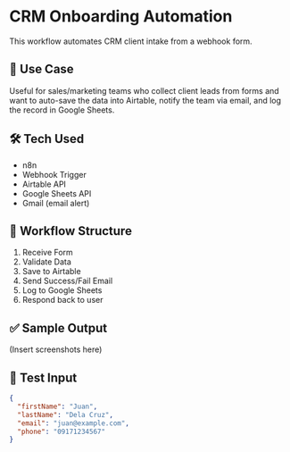# CRM Onboarding Automation

This workflow automates CRM client intake from a webhook form.

## 🧠 Use Case

Useful for sales/marketing teams who collect client leads from forms and want to auto-save the data into Airtable, notify the team via email, and log the record in Google Sheets.

## 🛠️ Tech Used
- n8n
- Webhook Trigger
- Airtable API
- Google Sheets API
- Gmail (email alert)

## 📂 Workflow Structure

1. Receive Form
2. Validate Data
3. Save to Airtable
4. Send Success/Fail Email
5. Log to Google Sheets
6. Respond back to user

## ✅ Sample Output
(Insert screenshots here)

## 🧪 Test Input
```json
{
  "firstName": "Juan",
  "lastName": "Dela Cruz",
  "email": "juan@example.com",
  "phone": "09171234567"
}

